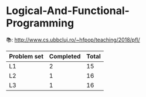 # Logical-And-Functional-Programming

📚: http://www.cs.ubbcluj.ro/~hfpop/teaching/2018/pfl/

| Problem set | Completed | Total |
| --- | --- | --- |
| L1 | 2 | 15 |
| L2 | 1 | 16 |
| L3 | 1 | 16 |

